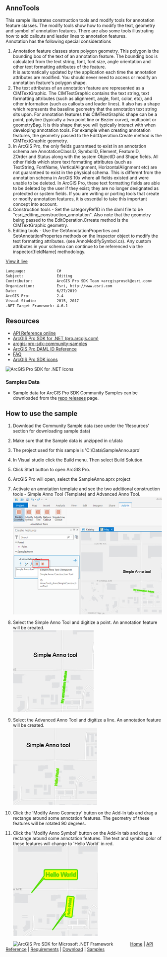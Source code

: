 ## AnnoTools

<!-- TODO: Write a brief abstract explaining this sample -->
This sample illustrates construction tools and modify tools for annotation feature classes.  The modify tools show how to modify the text, geometry and symbol of  annotation features.  There are also some tools illustrating how to add callouts and leader lines to annotation features.   
Annotation has the following special considerations  
  
1.  Annotation feature classes store polygon geometry.  This polygon is the bounding box of the text of an annotation feature. The  bounding box is calculated from the text string, font, font size, angle orientation and other text formatting attributes of the feature.   
It is automatically updated by the application each time the annotation attributes are modified. You should never need to access or  modify an annotation feature's polygon shape.  
2. The text attributes of an annotation feature are represented as a CIMTextGraphic. The CIMTextGraphic  contains the text string, text formatting attributes (such as alignment, angle, font, color, etc), and other information (such as callouts  and leader lines). It also has a shape which represents the baseline geometry that the annotation text string sits upon. For annotation  features this CIMTextGraphic shape can be a point, polyline (typically a two point line or Bezier curve), multipoint or geometryBag. It is  this shape that you will typically interact with when developing annotation tools. For example when creating annotation features, the geometry passed to the EditOperation.Create method is the CIMTextGraphic geometry.  
3.  In ArcGIS Pro, the only fields guaranteed to exist in an annotation schema are AnnotationClassID, SymbolID, Element, FeatureID,   
ZOrder and Status along with the system ObjectID and Shape fields. All other fields which store text formatting attributes (such as   
TextString, FontName, VerticalAlignment, HorizontalAlignment etc) are not guaranteed to exist in the physical schema. This is different  from the annotation schema in ArcGIS 10x where all fields existed and were unable to be deleted. In ArcGIS Pro, these text formatting  fields are able to be deleted by the user if they exist; they are no longer designated as protected or system fields. If you are writing  or porting tools that create or modify annotation features, it is essential to take this important concept into account.  
4. Construction tools - Set the categoryRefID in the daml file to be "esri_editing_construction_annotation".  Also note that the geometry being passed to the EditOperation.Crreate method is the CIMTextGraphic geometry.  
5. Editing tools - Use the GetAnnotationProperties and SetAnnotationPropertes methods on the Inspector object to modify the text formatting attributes.  (see AnnoModifySymbol.cs).  Any custom attributes in your schema can continue to be referenced via the inspector[fieldName] methodology.    
  


<a href="http://pro.arcgis.com/en/pro-app/sdk/" target="_blank">View it live</a>

<!-- TODO: Fill this section below with metadata about this sample-->
```
Language:              C#
Subject:               Editing
Contributor:           ArcGIS Pro SDK Team <arcgisprosdk@esri.com>
Organization:          Esri, http://www.esri.com
Date:                  6/27/2019
ArcGIS Pro:            2.4
Visual Studio:         2015, 2017
.NET Target Framework: 4.6.1
```

## Resources

* [API Reference online](https://pro.arcgis.com/en/pro-app/sdk/api-reference)
* <a href="https://pro.arcgis.com/en/pro-app/sdk/" target="_blank">ArcGIS Pro SDK for .NET (pro.arcgis.com)</a>
* [arcgis-pro-sdk-community-samples](https://github.com/Esri/arcgis-pro-sdk-community-samples)
* [ArcGIS Pro DAML ID Reference](https://github.com/Esri/arcgis-pro-sdk/wiki/ArcGIS-Pro-DAML-ID-Reference)
* [FAQ](https://github.com/Esri/arcgis-pro-sdk/wiki/FAQ)
* [ArcGIS Pro SDK icons](https://github.com/Esri/arcgis-pro-sdk/releases/tag/2.4.0.19948)

![ArcGIS Pro SDK for .NET Icons](https://Esri.github.io/arcgis-pro-sdk/images/Home/Image-of-icons.png  "ArcGIS Pro SDK Icons")

### Samples Data

* Sample data for ArcGIS Pro SDK Community Samples can be downloaded from the [repo releases](https://github.com/Esri/arcgis-pro-sdk-community-samples/releases) page.  

## How to use the sample
<!-- TODO: Explain how this sample can be used. To use images in this section, create the image file in your sample project's screenshots folder. Use relative url to link to this image using this syntax: ![My sample Image](FacePage/SampleImage.png) -->
1. Download the Community Sample data (see under the 'Resources' section for downloading sample data)  
1. Make sure that the Sample data is unzipped in c:\data   
1. The project used for this sample is 'C:\Data\SampleAnno.aprx'  
1. In Visual studio click the Build menu. Then select Build Solution.  
1. Click Start button to open ArcGIS Pro.  
1. ArcGIS Pro will open, select the SampleAnno.aprx project  
1. Activate an annotation template and see the two additional construction tools - Simple Anno Tool (Template) and Advanced Anno Tool.  
![UI](Screenshots/Screen1.png)  
  
1. Select the Simple Anno Tool and digitize a point.  An annotation feature will be created.   
![UI](Screenshots/Screen2.png)  
  
1. Select the Advanced Anno Tool and digitize a line.  An annotation feature will be created.   
![UI](Screenshots/Screen3.png)  
  
1. Click the 'Modify Anno Geometry' button on the Add-In tab and drag a rectange around some annotation features. The geometry of these features will be rotated 90 degrees.  
1. Click the 'Modify Anno Symbol' button on the Add-In tab and drag a rectange around some annotation features. The text and symbol color of these features will change to 'Hello World' in red.  
![UI](Screenshots/Screen4.png)  
  


<!-- End -->

&nbsp;&nbsp;&nbsp;&nbsp;&nbsp;&nbsp;<img src="https://esri.github.io/arcgis-pro-sdk/images/ArcGISPro.png"  alt="ArcGIS Pro SDK for Microsoft .NET Framework" height = "20" width = "20" align="top"  >
&nbsp;&nbsp;&nbsp;&nbsp;&nbsp;&nbsp;&nbsp;&nbsp;&nbsp;&nbsp;&nbsp;&nbsp;
[Home](https://github.com/Esri/arcgis-pro-sdk/wiki) | <a href="https://pro.arcgis.com/en/pro-app/sdk/api-reference" target="_blank">API Reference</a> | [Requirements](https://github.com/Esri/arcgis-pro-sdk/wiki#requirements) | [Download](https://github.com/Esri/arcgis-pro-sdk/wiki#installing-arcgis-pro-sdk-for-net) | <a href="https://github.com/esri/arcgis-pro-sdk-community-samples" target="_blank">Samples</a>
